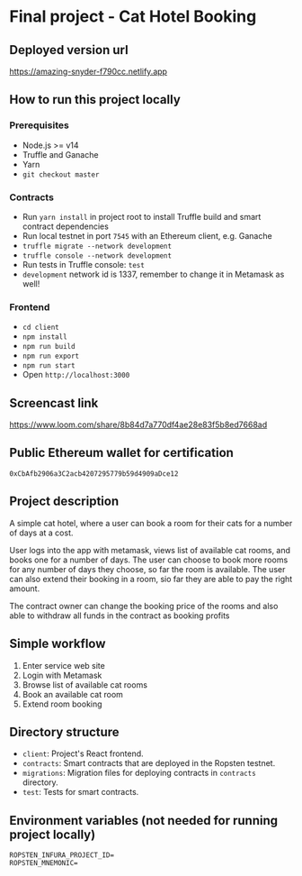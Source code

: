 # Final project - Cat Hotel Booking

## Deployed version url

<https://amazing-snyder-f790cc.netlify.app>

## How to run this project locally

### Prerequisites

- Node.js >= v14
- Truffle and Ganache
- Yarn
- `git checkout master`

### Contracts

- Run `yarn install` in project root to install Truffle build and smart contract dependencies
- Run local testnet in port `7545` with an Ethereum client, e.g. Ganache
- `truffle migrate --network development`
- `truffle console --network development`
- Run tests in Truffle console: `test`
- `development` network id is 1337, remember to change it in Metamask as well!

### Frontend

- `cd client`
- `npm install`
- `npm run build`
- `npm run export`
- `npm run start`
- Open `http://localhost:3000`

## Screencast link

<https://www.loom.com/share/8b84d7a770df4ae28e83f5b8ed7668ad>

## Public Ethereum wallet for certification

`0xCbAfb2906a3C2acb4207295779b59d4909aDce12`

## Project description

A simple cat hotel, where a user can book a room for their cats for a number of days at a cost.

User logs into the app with metamask, views list of available cat rooms, and books one for a number of days. The user can choose to book more rooms for any number of days they choose, so far the room is available. The user can also extend their booking in a room, sio far they are able to pay the right amount.

The contract owner can change the booking price of the rooms and also able to withdraw all funds in the contract as booking profits

## Simple workflow

1. Enter service web site
2. Login with Metamask
3. Browse list of available cat rooms
4. Book an available cat room
5. Extend room booking

## Directory structure

- `client`: Project's React frontend.
- `contracts`: Smart contracts that are deployed in the Ropsten testnet.
- `migrations`: Migration files for deploying contracts in `contracts` directory.
- `test`: Tests for smart contracts.

## Environment variables (not needed for running project locally)

```
ROPSTEN_INFURA_PROJECT_ID=
ROPSTEN_MNEMONIC=
```
